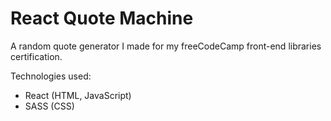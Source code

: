 # React Quote Machine

A random quote generator I made for my freeCodeCamp front-end libraries certification.

Technologies used: 
- React (HTML, JavaScript)
- SASS (CSS)
